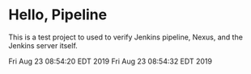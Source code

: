 # Hello, Pipeline

This is a test project to used to verify Jenkins pipeline, Nexus, and the Jenkins server itself.

Fri Aug 23 08:54:20 EDT 2019
Fri Aug 23 08:54:32 EDT 2019
